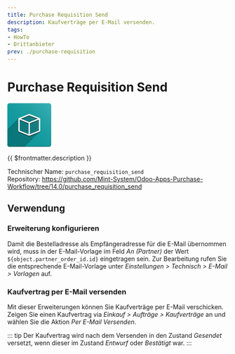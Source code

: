 ```yaml
---
title: Purchase Requisition Send
description: Kaufverträge per E-Mail versenden.
tags:
- HowTo
- Drittanbieter
prev: ./purchase-requisition
---
```

# Purchase Requisition Send
![icon_oms_box](attachments/icon_oms_box.png)

{{ $frontmatter.description }}

Technischer Name: `purchase_requisition_send`\
Repository: <https://github.com/Mint-System/Odoo-Apps-Purchase-Workflow/tree/14.0/purchase_requisition_send>

## Verwendung

### Erweiterung konfigurieren

Damit die Bestelladresse als Empfängeradresse für die E-Mail übernommen wird,  muss in der E-Mail-Vorlage im Feld  *An (Partner)* der Wert `${object.partner_order_id.id}` eingetragen sein. Zur Bearbeitung rufen Sie die entsprechende E-Mail-Vorlage unter *Einstellungen > Technisch > E-Mail > Vorlagen* auf.

### Kaufvertrag per E-Mail versenden

Mit dieser Erweiterungen können Sie Kaufverträge per E-Mail verschicken. Zeigen Sie einen Kaufvertrag via *Einkauf > Aufträge > Kaufverträge* an und wählen Sie die Aktion *Per E-Mail Versenden*.

::: tip
Der Kaufvertrag wird nach dem Versenden in den Zustand *Gesendet* versetzt, wenn dieser im Zustand *Entwurf* oder *Bestätigt* war.
:::
